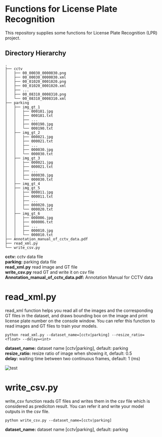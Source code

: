 # Functions for License Plate Recognition
This repository supplies some functions for License Plate Recognition (LPR) project.

## Directory Hierarchy
```
.
├── cctv
│   ├── 00_00030_0000030.png
│   ├── 00_00030_0000030.xml
│   ├── 00_01020_0001020.png
│   ├── 00_01020_0001020.xml
│   ├── ...
│   ├── 00_08310_0008310.png
│   └── 00_08310_0008310.xml
├── parking
│   ├── img_gt_1
│   │   ├── 000181.jpg
│   │   ├── 000181.txt
│   │   ├── ...
│   │   ├── 000190.jpg
│   │   └── 000190.txt
│   ├── img_gt_2
│   │   ├── 000021.jpg
│   │   ├── 000021.txt
│   │   ├── ...
│   │   ├── 000030.jpg
│   │   └── 000030.txt
│   ├── img_gt_3
│   │   ├── 000021.jpg
│   │   ├── 000021.txt
│   │   ├── ...
│   │   ├── 000030.jpg
│   │   └── 000030.txt
│   ├── img_gt_4
│   ├── img_gt_5
│   │   ├── 000011.jpg
│   │   ├── 000011.txt
│   │   ├── ...
│   │   ├── 000020.jpg
│   │   └── 000020.txt
│   ├── img_gt_6
│   │   ├── 000006.jpg
│   │   ├── 000006.txt
│   │   ├── ...
│   │   ├── 000010.jpg
│   │   └── 000010.txt
├── Annotation_manual_of_cctv_data.pdf
├── read_xml.py
└── write_csv.py  

```
**cctv:** cctv data file  
**parking:** parking data file  
**read_xml.py** read image and GT file  
**write_csv.py** read GT and write it on csv file  
**Annotation_manual_of_cctv_data.pdf:** Annotation Manual for CCTV data

# read_xml.py
read_xml function helps you read all of the images and the corresponding GT files in the dataset, and draws bounding box on the image and print license plate number on the console window. You can refer this function to read images and GT files to train your models.
```
python read_xml.py --dataset_name=[cctv|parking] --resize_ratio=<float> --delay=<int>
```  
**dataset_name:** dataset name [cctv|parking], default: parking    
**resize_ratio:** resize ratio of image when showing it, default: 0.5  
**delay:** waiting time between two continuous frames, default: 1 (ms)  

![test](https://user-images.githubusercontent.com/37034031/40618502-a25722d4-62cc-11e8-9688-8b487af2b4de.gif)

# write_csv.py
write_csv function reads GT files and writes them in the csv file which is considered as prediciton result. You can refer it and write your model outputs in the csv file. 
```
python write_csv.py --dataset_name=[cctv|parking]
```  
**dataset_name:** dataset name [cctv|parking], default: parking     
